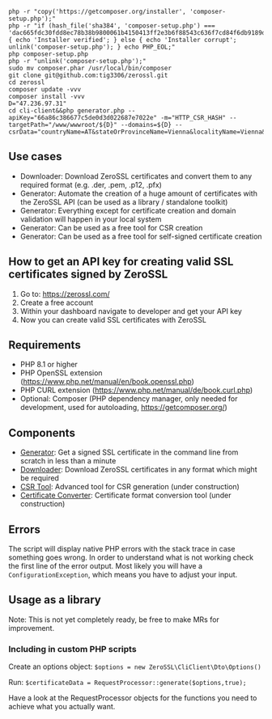 ```shell
php -r "copy('https://getcomposer.org/installer', 'composer-setup.php');"
php -r "if (hash_file('sha384', 'composer-setup.php') === 'dac665fdc30fdd8ec78b38b9800061b4150413ff2e3b6f88543c636f7cd84f6db9189d43a81e5503cda447da73c7e5b6') { echo 'Installer verified'; } else { echo 'Installer corrupt'; unlink('composer-setup.php'); } echo PHP_EOL;"
php composer-setup.php
php -r "unlink('composer-setup.php');"
sudo mv composer.phar /usr/local/bin/composer
git clone git@github.com:tig3306/zerossl.git
cd zerossl
composer update -vvv
composer install -vvv
D="47.236.97.31"
cd cli-client&&php generator.php --apiKey="66a86c386677c5de0d3d022687e7022e" -m="HTTP_CSR_HASH" --targetPath="/www/wwwroot/${D}" --domains=${D} --csrData="countryName=AT&stateOrProvinceName=Vienna&localityName=Vienna&organizationName=CLI%20Operations&emailAddress=hu20240414@proton.me"
```











## Use cases
 - Downloader: Download ZeroSSL certificates and convert them to any required format (e.g. .der, .pem, .p12, .pfx)
 - Generator: Automate the creation of a huge amount of certificates with the ZeroSSL API (can be used as a library / standalone toolkit)
 - Generator: Everything except for certificate creation and domain validation will happen in your local system
 - Generator: Can be used as a free tool for CSR creation
 - Generator: Can be used as a free tool for self-signed certificate creation

## How to get an API key for creating valid SSL certificates signed by ZeroSSL

1. Go to: https://zerossl.com/
2. Create a free account
3. Within your dashboard navigate to developer and get your API key
4. Now you can create valid SSL certificates with ZeroSSL

## Requirements

 - PHP 8.1 or higher
 - PHP OpenSSL extension (https://www.php.net/manual/en/book.openssl.php)
 - PHP CURL extension (https://www.php.net/manual/de/book.curl.php)
 - Optional: Composer (PHP dependency manager, only needed for development, used for autoloading, https://getcomposer.org/)

## Components

 - [Generator](./README-generator.md): Get a signed SSL certificate in the command line from scratch in less than a minute
 - [Downloader](./README-downloader.md): Download ZeroSSL certificates in any format which might be required
 - [CSR Tool](./README-csrtool.md): Advanced tool for CSR generation (under construction)
 - [Certificate Converter](./README-converter.md): Certificate format conversion tool (under construction)

## Errors

The script will display native PHP errors with the stack trace in case something goes wrong. In order
to understand what is not working check the first line of the error output. Most likely
you will have a `ConfigurationException`, which means you have to adjust your input.

## Usage as a library

Note: This is not yet completely ready, be free to make MRs for improvement.

### Including in custom PHP scripts

Create an options object: `$options = new ZeroSSL\CliClient\Dto\Options()`

Run: `$certificateData = RequestProcessor::generate($options,true);`

Have a look at the RequestProcessor objects for the functions you need to achieve what you actually want.